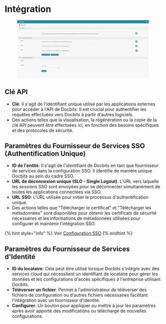 # Intégration

<figure><img src="../../../../.gitbook/assets/Bildschirmfoto 2024-05-08 um 08.39.14.png" alt=""><figcaption></figcaption></figure>

## Clé API

* **Clé**: Il s'agit de l'identifiant unique utilisé par les applications externes pour accéder à l'API de Docbits. Il est crucial pour authentifier les requêtes effectuées vers Docbits à partir d'autres logiciels.
* Des actions telles que la visualisation, la régénération ou la copie de la clé API peuvent être effectuées ici, en fonction des besoins spécifiques et des protocoles de sécurité.

## Paramètres du Fournisseur de Services SSO (Authentification Unique)

* **ID de l'entité**: Il s'agit de l'identifiant de Docbits en tant que fournisseur de services dans la configuration SSO. Il identifie de manière unique Docbits au sein du cadre SSO.
* **URL de déconnexion unique (SLO - Single Logout)**: L'URL vers laquelle les sessions SSO sont envoyées pour se déconnecter simultanément de toutes les applications connectées via SSO.
* **URL SSO**: L'URL utilisée pour initier le processus d'authentification unique.
* Des actions telles que "Télécharger le certificat" et "Télécharger les métadonnées" sont disponibles pour obtenir les certificats de sécurité nécessaires et les informations de métadonnées utilisées pour configurer et maintenir l'intégration SSO.

{% hint style="info" %}
Voir [Configuration SSO](../../../setup/sso-configuration/)
{% endhint %}

## Paramètres du Fournisseur de Services d'Identité

* **ID du locataire**: Cela peut être utilisé lorsque Docbits s'intègre avec des services cloud qui nécessitent un identifiant de locataire pour gérer les données et les configurations d'accès spécifiques à l'entreprise utilisant Docbits.
* **Téléverser un fichier**: Permet à l'administrateur de téléverser des fichiers de configuration ou d'autres fichiers nécessaires facilitant l'intégration avec un fournisseur d'identité.
* **Configurer**: Un bouton pour appliquer ou mettre à jour les paramètres après avoir apporté des modifications ou téléchargé de nouvelles configurations.
